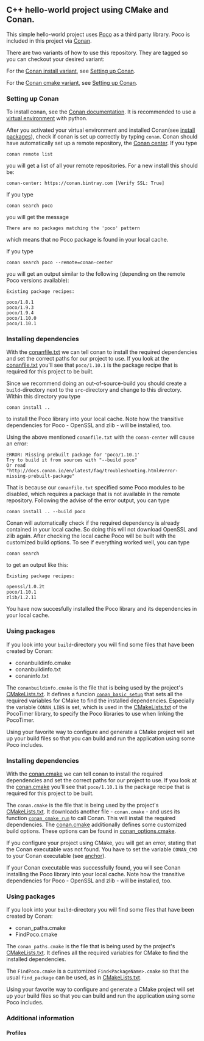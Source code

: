## C++ hello-world project using CMake and Conan.

This simple hello-world project uses [Poco][poco-github] as a third party library. Poco is included in this project via [Conan][conan].

There are two variants of how to use this repository. They are tagged so you can checkout your desired variant:

For the [Conan install variant][conan-install], see [Setting up Conan][conan-install-setup].

For the [Conan cmake variant][conan-cmake], see [Setting up Conan][conan-cmake-setup].

### Setting up Conan
To install conan, see the [Conan documentation][conan-install]. It is recommended to use a [virtual environment][venv] with python.

After you activated your virtual environment and installed Conan(see [install packages][venv-active]), check if conan is set up correctly by typing `conan`.
Conan should have automatically set up a remote repository, the [Conan center][conan-center]. If you type

```
conan remote list
```

you will get a list of all your remote repositories. For a new install this should be:

```
conan-center: https://conan.bintray.com [Verify SSL: True]
```


If you type 

```
conan search poco
```

you will get the message

```
There are no packages matching the 'poco' pattern
```

which means that no Poco package is found in your local cache.

If you type

```
conan search poco --remote=conan-center
```

you will get an output similar to the following (depending on the remote Poco versions available):

```
Existing package recipes:

poco/1.8.1
poco/1.9.3
poco/1.9.4
poco/1.10.0
poco/1.10.1
```

### Installing dependencies
With the [conanfile.txt](conanfile.txt) we can tell conan to install the required dependencies and set the correct paths for our project to use. If you look at the [conanfile.txt](conanfile.txt#L2) you'll see that `poco/1.10.1` is the package recipe that is required for this project to be built.

Since we recommend doing an out-of-source-build you should create a `build`-directory next to the `src`-directory and change to this directory. Within this directory you type

```
conan install ..
```

to install the Poco library into your local cache. Note how the transitive dependencies for Poco - OpenSSL and zlib - will be installed, too.

Using the above mentioned `conanfile.txt` with the `conan-center` will cause an error:

```
ERROR: Missing prebuilt package for 'poco/1.10.1'
Try to build it from sources with "--build poco"
Or read "http://docs.conan.io/en/latest/faq/troubleshooting.html#error-missing-prebuilt-package"
```

That is because our `conanfile.txt` specified some Poco modules to be disabled, which requires a package that is not available in the remote repository. Following the advise of the error output, you can type

```
conan install .. --build poco
```

Conan will automatically check if the required dependency is already contained in your local cache. So doing this will not download OpenSSL and zlib again. After checking the local cache Poco will be built with the customized build options. To see if everything worked well, you can type

```
conan search
```

to get an output like this:

```
Existing package recipes:

openssl/1.0.2t
poco/1.10.1
zlib/1.2.11
```

You have now succesfully installed the Poco library and its dependencies in your local cache.

### Using packages
If you look into your `build`-directory you will find some files that have been created by Conan:

- conanbuildinfo.cmake
- conanbuildinfo.txt
- conaninfo.txt

The `conanbuildinfo.cmake` is the file that is being used by the project's [CMakeLists.txt](CMakeLists.txt#L19). It defines a funcion [`conan_basic_setup`](CMakeLists.txt#L20) that sets all the required variables for CMake to find the installed dependencies. Especially the variable `CONAN_LIBS` is set, which is used in the [CMakeLists.txt](src/libs/PocoTimer/CMakeLists.txt#L28) of the PocoTimer library, to specify the Poco libraries to use when linking the PocoTimer.

Using your favorite way to configure and generate a CMake project will set up your build files so that you can build and run the application using some Poco includes.

### Installing dependencies
With the [conan.cmake](cmake/conan.cmake) we can tell conan to install the required dependencies and set the correct paths for our project to use. If you look at the [conan.cmake](cmake/conan.cmake#L11) you'll see that `poco/1.10.1` is the package recipe that is required for this project to be built.

The `conan.cmake` is the file that is being used by the project's [CMakeLists.txt](CMakeLists.txt#L20). It downloads another file - `conan.cmake` - and uses its function [`conan_cmake_run`](cmake/conan.cmake#L11) to call Conan. This will install the required dependencies. The [conan.cmake](cmake/conan.cmake#L14) additionally defines some customized build options. These options can be found in [conan_options.cmake](cmake/conan_options.cmake).

If you configure your project using CMake, you will get an error, stating that the Conan executable was not found. You have to set the variable `CONAN_CMD` to your Conan executable (see [anchor](#setting-up-conan)).

If your Conan executable was successfully found, you will see Conan installing the Poco library into your local cache. Note how the transitive dependencies for Poco - OpenSSL and zlib - will be installed, too.

### Using packages
If you look into your `build`-directory you will find some files that have been created by Conan:

- conan_paths.cmake
- FindPoco.cmake

The `conan_paths.cmake` is the file that is being used by the project's [CMakeLists.txt](CMakeLists.txt#L23). It defines all the required variables for CMake to find the installed dependencies.

The `FindPoco.cmake` is a customized `Find<PackageName>.cmake` so that the usual `find_package` can be used, as in [CMakeLists.txt](src/CMakeLists.txt#L2).

Using your favorite way to configure and generate a CMake project will set up your build files so that you can build and run the application using some Poco includes.

### Additional information

#### Profiles

[conan-install]: https://github.com/akalali/hello-world-conan/tree/conan-install-1.0.0
[conan-install-setup]: https://github.com/akalali/hello-world-conan/blob/conan-install-1.0.0/README.md#setting-up-conan
[conan-cmake]: https://github.com/akalali/hello-world-conan/tree/conan-cmake-1.0.0
[conan-cmake-setup]: https://github.com/akalali/hello-world-conan/blob/conan-cmake-1.0.0/README.md#setting-up-conan
[poco-github]: https://github.com/pocoproject/poco
[conan]: https://conan.io/
[conan-install]: https://docs.conan.io/en/latest/installation.html#install-with-pip-recommended
[venv]: https://docs.python.org/3/library/venv.html
[venv-active]: https://packaging.python.org/guides/installing-using-pip-and-virtual-environments/
[conan-center]: https://conan.io/center/
